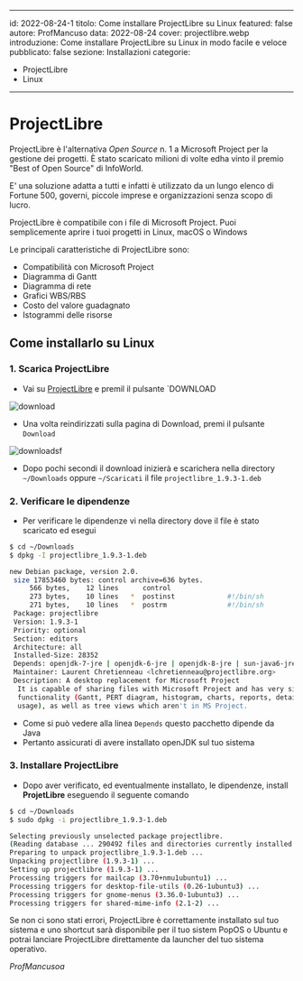 
---
id: 2022-08-24-1
titolo: Come installare ProjectLibre su Linux
featured: false
autore: ProfMancuso
data: 2022-08-24
cover: projectlibre.webp
introduzione: Come installare ProjectLibre su Linux in modo facile e veloce
pubblicato: false
sezione: Installazioni
categorie:
  - ProjectLibre
  - Linux
---

# ProjectLibre

ProjectLibre è l'alternativa *Open Source* n. 1 a Microsoft Project per la gestione dei progetti. 
È stato scaricato milioni di volte edha vinto il premio "Best of Open Source" di InfoWorld. 

E' una soluzione adatta a tutti e infatti è utilizzato da un lungo elenco di Fortune 500, governi, piccole imprese e organizzazioni senza scopo di lucro.

ProjectLibre è compatibile con i file di Microsoft Project. Puoi semplicemente aprire i tuoi progetti in Linux, macOS o Windows

Le principali caratteristiche di ProjectLibre sono:

- Compatibilità con Microsoft Project
- Diagramma di Gantt
- Diagramma di rete
- Grafici WBS/RBS
- Costo del valore guadagnato
- Istogrammi delle risorse

## Come installarlo su Linux

### 1. Scarica ProjectLibre

- Vai su <a href="https://www.projectlibre.com/" target="_blank">ProjectLibre</a> e premil il pulsante `DOWNLOAD
  
![download](/img/posts/come-installare-projectlibre-su-linux/projectlibre_01.webp)

- Una volta reindirizzati sulla pagina di Download, premi il pulsante `Download`

![downloadsf](/img/posts/come-installare-projectlibre-su-linux/projectlibre_02.webp)

- Dopo pochi secondi il download inizierà e scarichera nella directory `~/Downloads` oppure `~/Scaricati` il file `projectlibre_1.9.3-1.deb`

### 2. Verificare le dipendenze

- Per verificare le dipendenze vi nella directory dove il file è stato scaricato ed esegui

```bash
$ cd ~/Downloads
$ dpkg -I projectlibre_1.9.3-1.deb

new Debian package, version 2.0.
 size 17853460 bytes: control archive=636 bytes.
     566 bytes,    12 lines      control              
     273 bytes,    10 lines   *  postinst             #!/bin/sh
     271 bytes,    10 lines   *  postrm               #!/bin/sh
 Package: projectlibre
 Version: 1.9.3-1
 Priority: optional
 Section: editors
 Architecture: all
 Installed-Size: 28352
 Depends: openjdk-7-jre | openjdk-6-jre | openjdk-8-jre | sun-java6-jre | java7-runtime | java6-runtime | java8-runtime
 Maintainer: Laurent Chretienneau <lchretienneau@projectlibre.org>
 Description: A desktop replacement for Microsoft Project
  It is capable of sharing files with Microsoft Project and has very similar
  functionality (Gantt, PERT diagram, histogram, charts, reports, detailed
  usage), as well as tree views which aren't in MS Project.

```

- Come si può vedere alla linea `Depends` questo pacchetto dipende da Java
- Pertanto assicurati di avere installato openJDK sul tuo sistema

### 3. Installare ProjectLibre

- Dopo aver verificato, ed eventualmente installato, le dipendenze, install **ProjetLibre** eseguendo il seguente comando

```bash
$ cd ~/Downloads
$ sudo dpkg -i projectlibre_1.9.3-1.deb

Selecting previously unselected package projectlibre.
(Reading database ... 290492 files and directories currently installed.)
Preparing to unpack projectlibre_1.9.3-1.deb ...
Unpacking projectlibre (1.9.3-1) ...
Setting up projectlibre (1.9.3-1) ...
Processing triggers for mailcap (3.70+nmu1ubuntu1) ...
Processing triggers for desktop-file-utils (0.26-1ubuntu3) ...
Processing triggers for gnome-menus (3.36.0-1ubuntu3) ...
Processing triggers for shared-mime-info (2.1-2) ...
```

Se non ci sono stati errori, ProjectLibre è correttamente installato sul tuo sistema e uno shortcut sarà disponibile per il tuo sistem PopOS o Ubuntu e potrai lanciare ProjectLibre direttamente da launcher del tuo sistema operativo.

*ProfMancusoa*

